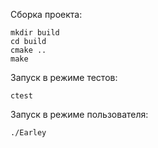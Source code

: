Сборка проекта:
```
mkdir build
cd build
cmake ..
make
```
Запуск в режиме тестов:
```
ctest
```
Запуск в режиме пользователя: 
```
./Earley
```